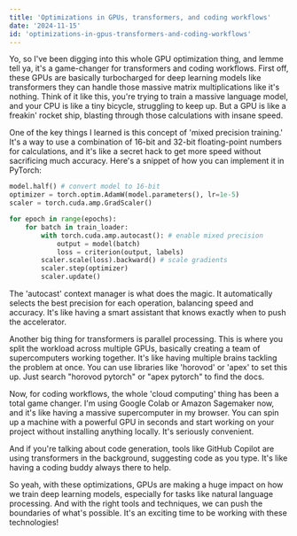 ```yaml
---
title: 'Optimizations in GPUs, transformers, and coding workflows'
date: '2024-11-15'
id: 'optimizations-in-gpus-transformers-and-coding-workflows'
---
```


Yo, so I've been digging into this whole GPU optimization thing, and lemme tell ya, it's a game-changer for transformers and coding workflows. First off, these GPUs are basically turbocharged for deep learning models like transformers  they can handle those massive matrix multiplications like it's nothing.  Think of it like this, you're trying to train a massive language model, and your CPU is like a tiny bicycle, struggling to keep up. But a GPU is like a freakin' rocket ship, blasting through those calculations with insane speed.

One of the key things I learned is this concept of 'mixed precision training.'  It's a way to use a combination of 16-bit and 32-bit floating-point numbers for calculations, and it's like a secret hack to get more speed without sacrificing much accuracy.  Here's a snippet of how you can implement it in PyTorch:

```python
model.half() # convert model to 16-bit
optimizer = torch.optim.AdamW(model.parameters(), lr=1e-5)
scaler = torch.cuda.amp.GradScaler()

for epoch in range(epochs):
    for batch in train_loader:
        with torch.cuda.amp.autocast(): # enable mixed precision
            output = model(batch)
            loss = criterion(output, labels)
        scaler.scale(loss).backward() # scale gradients
        scaler.step(optimizer)
        scaler.update() 
```

The 'autocast' context manager is what does the magic. It automatically selects the best precision for each operation, balancing speed and accuracy. It's like having a smart assistant that knows exactly when to push the accelerator.  

Another big thing for transformers is parallel processing.  This is where you split the workload across multiple GPUs, basically creating a team of supercomputers working together.  It's like having multiple brains tackling the problem at once.  You can use libraries like 'horovod' or 'apex' to set this up.  Just search "horovod pytorch" or "apex pytorch" to find the docs.

Now, for coding workflows, the whole 'cloud computing' thing has been a total game changer.  I'm using Google Colab or Amazon Sagemaker now, and it's like having a massive supercomputer in my browser.  You can spin up a machine with a powerful GPU in seconds and start working on your project without installing anything locally.  It's seriously convenient.  

And if you're talking about code generation, tools like GitHub Copilot are using transformers in the background, suggesting code as you type.  It's like having a coding buddy always there to help.

So yeah, with these optimizations, GPUs are making a huge impact on how we train deep learning models, especially for tasks like natural language processing. And with the right tools and techniques, we can push the boundaries of what's possible. It's an exciting time to be working with these technologies!
